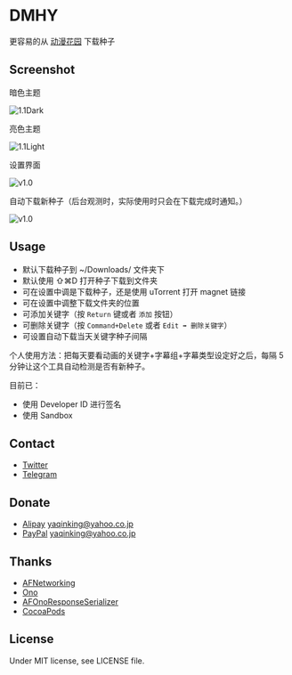 # DMHY
更容易的从 [动漫花园](share.dmhy.org) 下载种子

## Screenshot
暗色主题

![1.1Dark](http://i.imgur.com/tUZHfWe.jpg)

亮色主题

![1.1Light](http://i.imgur.com/hWpYxs0.jpg)

设置界面

![v1.0](http://i.imgur.com/xxhe8U8.jpg)

自动下载新种子（后台观测时，实际使用时只会在下载完成时通知。）

![v1.0](http://i.imgur.com/vI4WHLw.jpg)

## Usage
- 默认下载种子到 ~/Downloads/ 文件夹下
- 默认使用 ⇧⌘D 打开种子下载到文件夹
- 可在设置中调是下载种子，还是使用 uTorrent 打开 magnet 链接
- 可在设置中调整下载文件夹的位置
- 可添加关键字（按 `Return` 键或者 `添加` 按钮）
- 可删除关键字（按 `Command+Delete` 或者 `Edit ➡ 删除关键字`）
- 可设置自动下载当天关键字种子间隔

个人使用方法：把每天要看动画的关键字+字幕组+字幕类型设定好之后，每隔 5 分钟让这个工具自动检测是否有新种子。

目前已：

- 使用 Developer ID 进行签名
- 使用 Sandbox

## Contact
- [Twitter](https://twitter.com/yaqinking)
- [Telegram](https://telegram.me/yaqinking)

## Donate
- [Alipay](https://www.alipay.com) yaqinking@yahoo.co.jp
- [PayPal](https://www.paypal.com) yaqinking@yahoo.co.jp

## Thanks
- [AFNetworking](https://github.com/AFNetworking/AFNetworking)
- [Ono](https://github.com/mattt/Ono)
- [AFOnoResponseSerializer](https://github.com/AFNetworking/AFOnoResponseSerializer)
- [CocoaPods](https://cocoapods.org/)

## License
Under MIT license, see LICENSE file.